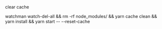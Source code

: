 clear cache

watchman watch-del-all && rm -rf node_modules/ && yarn cache clean && yarn install && yarn start -- --reset-cache